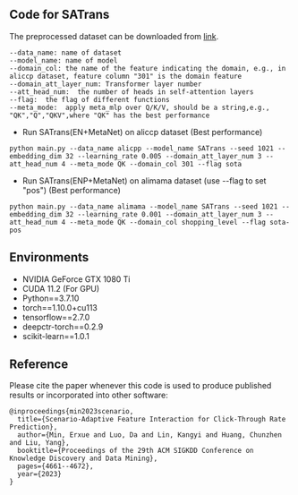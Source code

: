 ## Code for SATrans

The preprocessed dataset can be downloaded from [link](https://drive.google.com/file/d/1PEQNOQqO3yTwU9WcdmeIZyfV7ViiemS9/view?usp=sharing).


```
--data_name: name of dataset
--model_name: name of model
--domain_col: the name of the feature indicating the domain, e.g., in aliccp dataset, feature column "301" is the domain feature
--domain_att_layer_num: Transformer layer number
--att_head_num:  the number of heads in self-attention layers
--flag:  the flag of different functions
--meta_mode:  apply meta_mlp over Q/K/V, should be a string,e.g., "QK","Q","QKV",where "QK" has the best performance 
```

- Run SATrans(EN+MetaNet) on aliccp dataset  (Best performance)
```
python main.py --data_name alicpp --model_name SATrans --seed 1021 --embedding_dim 32 --learning_rate 0.005 --domain_att_layer_num 3 --att_head_num 4 --meta_mode QK --domain_col 301 --flag sota
```
- Run SATrans(ENP+MetaNet) on alimama dataset  (use --flag to set "pos") (Best performance)
```
python main.py --data_name alimama --model_name SATrans --seed 1021 --embedding_dim 32 --learning_rate 0.001 --domain_att_layer_num 3 --att_head_num 4 --meta_mode QK --domain_col shopping_level --flag sota-pos
```


## Environments
- NVIDIA GeForce GTX 1080 Ti
- CUDA 11.2 (For GPU)
- Python==3.7.10
- torch==1.10.0+cu113
- tensorflow==2.7.0
- deepctr-torch==0.2.9
- scikit-learn==1.0.1


## Reference
Please cite the paper whenever this code is used to produce published results or incorporated into other software:
```
@inproceedings{min2023scenario,
  title={Scenario-Adaptive Feature Interaction for Click-Through Rate Prediction},
  author={Min, Erxue and Luo, Da and Lin, Kangyi and Huang, Chunzhen and Liu, Yang},
  booktitle={Proceedings of the 29th ACM SIGKDD Conference on Knowledge Discovery and Data Mining},
  pages={4661--4672},
  year={2023}
}
```
